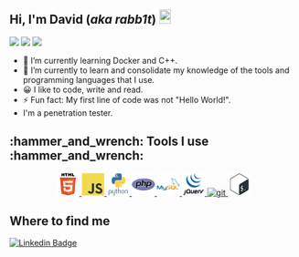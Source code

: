 <h2 align="left">
  Hi, I'm David (<i>aka rabb1t</i>)
  <img src="https://media.giphy.com/media/WUlplcMpOCEmTGBtBW/giphy.gif" width="20px" height="25px"/>
</h2>

![](https://visitor-badge.laobi.icu/badge?page_id=rabb1t-0.rabb1t-0)
![](https://img.shields.io/github/stars/rabb1t-0/rabb1t-0)
![](https://img.shields.io/github/forks/rabb1t-0/rabb1t-0)

- 🌱 I’m currently learning Docker and C++.
- 🔭 I’m currently to learn and consolidate my knowledge of the tools and programming languages that I use.
- 😀 I like to code, write and read.
- ⚡ Fun fact: My first line of code was not "Hello World!".
- I'm a penetration tester.

<h2 align="left">:hammer_and_wrench: Tools I use :hammer_and_wrench:</h2>

<p align="center"> 
  <a href="https://www.w3.org/html/" target="_blank">
    <img src="https://raw.githubusercontent.com/devicons/devicon/master/icons/html5/html5-original-wordmark.svg" alt="html5" width="40" height="40"/>
  </a>
  
  <a href="https://developer.mozilla.org/en-US/docs/Web/JavaScript" target="_blank">
    <img src="https://raw.githubusercontent.com/devicons/devicon/master/icons/javascript/javascript-original.svg" alt="javascript" width="40" height="40"/>
  </a>
  
  <a href="https://python.org" target="_blank">
    <img src="https://github.com/devicons/devicon/blob/master/icons/python/python-original-wordmark.svg" alt="python" width="40" height="40"/>
  </a>
  
  <a href="http://www.php.net" target="_blank">
    <img src="https://github.com/devicons/devicon/blob/master/icons/php/php-original.svg" alt="php" width="40" height="40"/>
  </a>
  
  <a href="https://www.mysql.com" target="_blank">
    <img src="https://github.com/devicons/devicon/blob/master/icons/mysql/mysql-original-wordmark.svg" alt="mysql" width="40" height="40"/>
  </a>
  
  <a href="https://jquery.com" target="_blank">
    <img src="https://github.com/devicons/devicon/blob/master/icons/jquery/jquery-original-wordmark.svg" alt="jquery" width="40" height="40"/>
  </a>
  
  <a href="https://git-scm.com/" target="_blank">
    <img src="https://www.vectorlogo.zone/logos/git-scm/git-scm-icon.svg" alt="git" width="40" height="40"/>
  </a>
  
  <a href="shell" target="_blank">
     <img src="https://github.com/devicons/devicon/blob/master/icons/bash/bash-original.svg" alt="bash" width="40" height="40"/>
  </a>
</p>
<h2 align="left">Where to find me</h2>
  
[![Linkedin Badge](https://img.shields.io/badge/-rabb1t-blue?style=flat&logo=Linkedin&logoColor=white&link=https://www.linkedin.com/in/rabb1t/)](https://www.linkedin.com/in/rabb1t/) 
